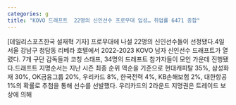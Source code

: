 ```yaml
---
categories: g
title: "KOVO 드래프트  22명의 신인선수 프로무대 입성… 취업률 6471 종합"
---
```

[데일리스포츠한국 설재혁 기자] 프로무대에 나설 22명의 신인선수들이 선정됐다.4일 서울 강남구 청담동 리베라 호텔에서 2022-2023 KOVO 남자 신인선수 드래프트가 열렸다. 7개 구단 감독들과 코칭 스태프, 34명의 드래프트 참가자들이 모인 가운데 진행됐다.드래프트 지명순서는 지난 시즌 최종 순위 역순을 기준으로 현대캐피탈 35%, 삼성화재 30%, OK금융그룹 20%, 우리카드 8%, 한국전력 4%, KB손해보험 2%, 대한항공 1%의 확률로 추첨을 통해 선수를 선발했다. 우리카드의 2라운드 지명권은 트레이드 보상에 의해